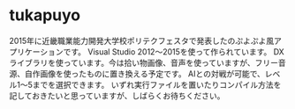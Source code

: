 # tukapuyo
2015年に近畿職業能力開発大学校ポリテクフェスタで発表したのぷよぷよ風アプリケーションです。
Visual Studio 2012～2015を使って作られています。
DXライブラリを使っています。今は拾い物画像、音声を使っていますが、フリー音源、自作画像を使ったものに置き換える予定です。
AIとの対戦が可能で、レベル1～5までを選択できます。
いずれ実行ファイルを置いたりコンパイル方法を記しておきたいと思っていますが、しばらくお待ちください。

